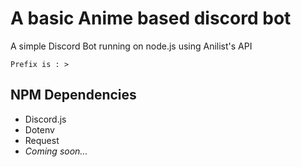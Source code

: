 # A basic Anime based discord bot
A simple Discord Bot running on node.js using Anilist's API

```
Prefix is : >
```

## NPM Dependencies
 - Discord.js
 - Dotenv
 - Request
 - *Coming soon...*
